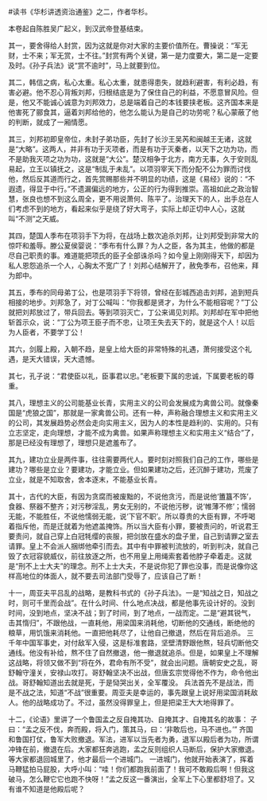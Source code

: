 \#读书《华杉讲透资治通鉴》之二，作者华杉。

本卷起自陈胜吴广起义，到汉武帝登基结束。

其一，要舍得给人封赏，因为这就是你对大家的主要价值所在。曹操说：“军无财，士不来；军无赏，士不往。”封赏有两个关键，第一是力度要大，第二是一定要及时。《孙子兵法》说“赏不逾时”，马上就要到位。

其二，韩信之病，私心太重。私心太重，就患得患失，就趋利避害，有利必趋，有害必避。他不忍心背叛刘邦，归根结底是为了保住自己的利益，不愿意冒风险。但是，他又不能诚心诚意为刘邦效力，总是端着自己的本钱要挟老板。这齐国本来是他害死了郦食其，逼着刘邦给他的，他怎么能认为是自己的功劳呢？私心蒙蔽了他的判断，就成了一厢情愿。

其三，刘邦初即皇帝位，未封子弟功臣，先封了长沙王吴芮和闽越王无诸，这就是“大略”。这两人，并非有功于灭项者，而是有功于灭秦者，以天下之功为功，而不是助我灭项之功为功，这就是“大公”。楚汉相争于北方，南方无事，久于安则乱易起，立王以镇抚之，这是“制乱于未乱”。以项羽宰天下而分配不公为罪而讨伐他，然后反其道而行之，首先赏赐那些并不明显的功绩，这是《易经》说的：“不遐遗，得显于中行。”不遗漏偏远的地方，公正的行为得到推崇。高祖如此之政治智慧，张良也想不到这么周全，更不用说萧何、陈平了。治理天下的人，出手总在人们考虑不到的地方，看起来似乎是绕了好大弯子，实际上却正切中人心，这就叫“不测”之天威。

其四，楚国人季布在项羽手下为将，在战场上数次追杀刘邦，让刘邦受到非常大的惊吓和羞辱。滕公夏侯婴说：“季布有什么罪？为人之臣，各为其主，他做的都是尽自己职责的事。难道能把项氏的臣子全部诛杀吗？如今皇上刚刚得天下，却因为私人恩怨追杀一个人，心胸太不宽广了！刘邦心结解开了，赦免季布，召他来，拜为郎中。

其五，季布的同母弟丁公，也是项羽手下将领，曾经在彭城西追击刘邦，追到短兵相接的地步。刘邦急了，对丁公喊叫：“你我都是贤才，为什么不能相容呢？”丁公就把刘邦放过了，带兵回去。等到项羽灭亡，丁公来谒见刘邦。刘邦却在军中把他斩首示众，说：“丁公为项王臣子而不忠，让项王失去天下的，就是这个人！以后为人臣者，不要学丁公！

其六，剑履上殿，入朝不趋，是皇上给大臣的非常特殊的礼遇，萧何接受这个礼遇，是天大错误，天大遗憾。

其七，孔子说：“君使臣以礼，臣事君以忠。”老板要下属的忠诚，下属要老板的尊重。

其八，理想主义的公司能基业长青，实用主义的公司会发展成为禽兽公司。就像秦国是“虎狼之国”，那就是一家禽兽公司。还有一种，声称融合理想主义和实用主义的公司，其发展趋势必然会走向实用主义，因为人的本性是趋利的、实用的。只有立志坚定，走向理想，才能不成为禽兽。如果声称理想主义和实用主义“结合”了，那是已经没有理想了，理想只是遮羞布了。

其九，建功立业是两件事，往往需要两代人。要时刻对照我们自己的工作，哪些是建功？哪些是立业？要建功，才能立业。但如果建功之后，还沉醉于建功，荒废了立业，就是不知取舍，舍本逐末，不能基业长青。

其十，古代的大臣，有因为贪腐而被废黜的，不说他贪污，而是说他‘簠簋不饰’，食器、祭器不整齐；对污秽淫乱，男女无别的，不说他污秽，说‘帷薄不修’；懦弱无能，不能胜任，不说他懦弱无能，说‘下官不职’。所以尊贵的大臣有罪，不呼喝着指斥他，而是迁就着为他遮盖掩饰。所以当大臣有小罪，要被责问的，听说君王要责问，就自己穿上白冠牦缨的丧服，把剑放在盛水的盘子里，自己到请罪之室去请罪。皇上不会派人捆绑他牵引而去。其中有中罪被判流放的，听到判决，就自己毁了衣冠容貌威仪，前往放逐之所，也不用皇上用绳索套着他脖子牵着走。这就是“刑不上士大夫”的理念。刑不上士大夫，不是说你犯了罪也没事，而是说像你这样高地位的体面人，就不要去司法部门受辱了，应该自己了断！

十一，周亚夫平吕乱的战略，是教科书式的《孙子兵法》。一是“知战之日，知战之时，则可千里而会战”。在什么时间、什么地点决战，都是他事先设计好的。没到时间，没到地点，坚决不战；到了时间，到了地点，一战而定。二是“避其锐气，击其惰归”，不跟他战，一直耗他，用梁国来消耗他，切断他的交通线，断绝他的粮草，用饥饿来消耗他。一直把他耗尽了，让他自己撤退，然后在背后追杀。 三千年中国军事史，对付敌军入侵，这是标准套路，坚壁清野跟他熬，轻兵切断他交通线。他没有补给，熬不住了自然撤退，他一撤退就追杀。但是，如果皇上不理解这战略，将领又做不到“将在外，君命有所不受”，就会出问题。唐朝安史之乱，哥舒翰守潼关，安禄山攻打。哥舒翰坚决不出战，但唐玄宗觉得他不作为，命令他出战。哥舒翰知道出去就是死，于是恸哭出关，全军覆没。 兵法首先不是战法，而是不战之法，知道“不战”很重要。周亚夫是幸运的，事先跟皇上说好用梁国消耗敌人。他的战略成功了。不过，虽然没得罪皇上，但是把梁王大大地得罪了。

十二，《论语》里讲了一个鲁国孟之反自掩其功、自掩其才、自掩其名的故事： 子曰：“孟之反不伐，奔而殿，将入门，策其马，曰：‘非敢后也，马不进也。’” 齐国和鲁国打仗，鲁军大败撤退。军法，进军以当先者为勇，退军以殿后者为功，所谓冲锋在前，撤退在后。大家都狂奔逃跑，孟之反则组织人马断后，保护大家撤退。等大家都退回城里了，他才最后一个进城门。 一进城门，他就开始表演了，挥着马鞭猛拍马屁股，大呼小叫：“哇！你们都跑我前面了！我可不敢殿后啊！但我这破马，怎么鞭它它也跑不快呀！”孟之反这一番演出，全军上下心里都舒坦了。又有谁不知道是他殿后呢？